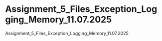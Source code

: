 # Assignment_5_Files_Exception_Logging_Memory_11.07.2025
Assignment_5_Files_Exception_Logging_Memory_11.07.2025
